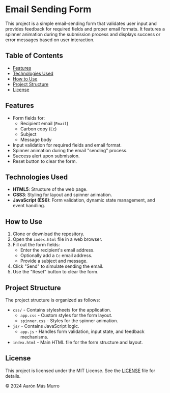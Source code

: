 # Email Sending Form

This project is a simple email-sending form that validates user input and provides feedback for required fields and
proper email formats. It features a spinner animation during the submission process and displays success or error
messages based on user interaction.

## Table of Contents

- [Features](#features)
- [Technologies Used](#technologies-used)
- [How to Use](#how-to-use)
- [Project Structure](#project-structure)
- [License](#license)

## Features

- Form fields for:
    - Recipient email (`Email`)
    - Carbon copy (`Cc`)
    - Subject
    - Message body
- Input validation for required fields and email format.
- Spinner animation during the email "sending" process.
- Success alert upon submission.
- Reset button to clear the form.

## Technologies Used

- **HTML5**: Structure of the web page.
- **CSS3**: Styling for layout and spinner animation.
- **JavaScript (ES6)**: Form validation, dynamic state management, and event handling.

## How to Use

1. Clone or download the repository.
2. Open the `index.html` file in a web browser.
3. Fill out the form fields:
    - Enter the recipient's email address.
    - Optionally add a `Cc` email address.
    - Provide a subject and message.
4. Click "Send" to simulate sending the email.
5. Use the "Reset" button to clear the form.

## Project Structure

The project structure is organized as follows:

- `css/` - Contains stylesheets for the application.
    - `app.css` - Custom styles for the form layout.
    - `spinner.css` - Styles for the spinner animation.
- `js/` - Contains JavaScript logic.
    - `app.js` - Handles form validation, input state, and feedback mechanisms.
- `index.html` - Main HTML file for the form structure and layout.

## License

This project is licensed under the MIT License. See the [LICENSE](./LICENSE) file for details.

© 2024 Aarón Más Murro
